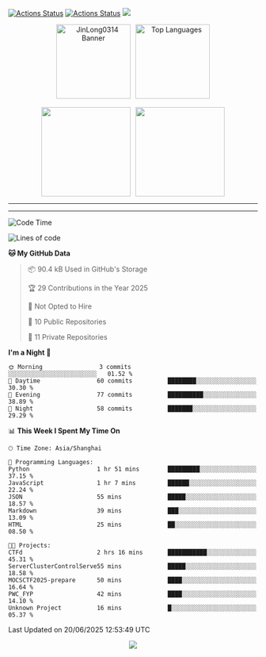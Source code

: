 [![Actions Status](https://github.com/JinLong0314/JinLong0314/workflows/wakatime-stats/badge.svg)](https://github.com/JinLong0314/JinLong0314/actions)
[![Actions Status](https://github.com/JinLong0314/JinLong0314/workflows/update-gh-activity/badge.svg)](https://github.com/JinLong0314/JinLong0314/actions)
![](https://visitor-badge-deno.deno.dev/JinLong0314.JinLong0314.svg)
<br>

<div align="center" style="display: flex; justify-content: center; align-items: center; gap: 10px;">
  <img src="https://socialify.git.ci/JinLong0314/JinLong0314/image?custom_language=Python&font=Inter&language=1&name=1&pattern=Plus" alt="JinLong0314 Banner" height="150"/>
  <img src="https://github-readme-stats.vercel.app/api/top-langs/?username=JinLong0314&hide_border=true" alt="Top Languages" height="150"/>
</div>

<br>

<div align="center" style="display: flex; justify-content: center; align-items: center; gap: 10px;">
  <img src="https://spotify-github-profile.kittinanx.com/api/view?uid=31afscsa66thkz2rxnganseg5i3a&cover_image=true&theme=default&show_offline=false&background_color=121212&interchange=true&bar_color=53b14f&bar_color_cover=true"  height="180"/>
  <img src="https://spotify-recently-played-readme.vercel.app/api?user=31afscsa66thkz2rxnganseg5i3a&count=5&width=600" height="180"/>
</div>


---

<!--START_SECTION:activity-->

<!--END_SECTION:activity-->

---

<!--START_SECTION:waka-->
![Code Time](http://img.shields.io/badge/Code%20Time-7%20hrs%209%20mins-blue)

![Lines of code](https://img.shields.io/badge/From%20Hello%20World%20I%27ve%20Written-62.1%20thousand%20lines%20of%20code-blue)

**🐱 My GitHub Data** 

> 📦 90.4 kB Used in GitHub's Storage 
 > 
> 🏆 29 Contributions in the Year 2025
 > 
> 🚫 Not Opted to Hire
 > 
> 📜 10 Public Repositories 
 > 
> 🔑 11 Private Repositories 
 > 
**I'm a Night 🦉** 

```text
🌞 Morning                3 commits           ░░░░░░░░░░░░░░░░░░░░░░░░░   01.52 % 
🌆 Daytime                60 commits          ████████░░░░░░░░░░░░░░░░░   30.30 % 
🌃 Evening                77 commits          ██████████░░░░░░░░░░░░░░░   38.89 % 
🌙 Night                  58 commits          ███████░░░░░░░░░░░░░░░░░░   29.29 % 
```


📊 **This Week I Spent My Time On** 

```text
🕑︎ Time Zone: Asia/Shanghai

💬 Programming Languages: 
Python                   1 hr 51 mins        █████████░░░░░░░░░░░░░░░░   37.15 % 
JavaScript               1 hr 7 mins         ██████░░░░░░░░░░░░░░░░░░░   22.24 % 
JSON                     55 mins             █████░░░░░░░░░░░░░░░░░░░░   18.57 % 
Markdown                 39 mins             ███░░░░░░░░░░░░░░░░░░░░░░   13.09 % 
HTML                     25 mins             ██░░░░░░░░░░░░░░░░░░░░░░░   08.50 % 

🐱‍💻 Projects: 
CTFd                     2 hrs 16 mins       ███████████░░░░░░░░░░░░░░   45.31 % 
ServerClusterControlServe55 mins             █████░░░░░░░░░░░░░░░░░░░░   18.58 % 
MOCSCTF2025-prepare      50 mins             ████░░░░░░░░░░░░░░░░░░░░░   16.64 % 
PWC_FYP                  42 mins             ████░░░░░░░░░░░░░░░░░░░░░   14.10 % 
Unknown Project          16 mins             █░░░░░░░░░░░░░░░░░░░░░░░░   05.37 % 
```


 Last Updated on 20/06/2025 12:53:49 UTC
<!--END_SECTION:waka-->



<p align="center">
  <img src="https://capsule-render.vercel.app/api?type=waving&color=gradient&height=60&section=footer"/>
</p>
